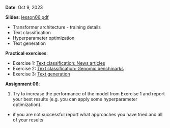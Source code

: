 **Date**: Oct 9, 2023

**Slides**: [lesson06.pdf](lesson6.pdf)

* Transformer architecture - training details
* Text classification
* Hyperparameter optimization
* Text generation

**Practical exercises**:

* Exercise 1: [Text classification: News articles](ds_practicum_ex1_text_classification.ipynb)
* Exercise 2: [Text classification: Genomic benchmarks](ds_practicum_exercise2_genomic_benchmarks.ipynb)
* Exercise 3: [Text generation](ds_practicum_ex3_text_generation.ipynb)


**Assignment 06**:

1. Try to increase the performance of the model from Exercise 1 and report your best results (e.g. you can apply some hyperparameter optimization).
- if you are not successful report what approaches you have tried and all of your results


